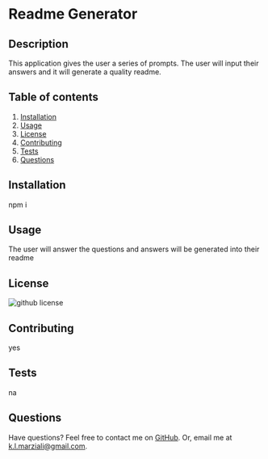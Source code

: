 # Readme Generator

## Description

This application gives the user a series of prompts. The user will input their answers and it will generate a quality readme.

## Table of contents

1. [Installation](#installation)
2. [Usage](#usage)
3. [License](#license)
4. [Contributing](#contributing)
5. [Tests](#tests)
6. [Questions](#questions)

## Installation

npm i

## Usage

The user will answer the questions and answers will be generated into their readme

## License

![github license](https://img.shields.io/badge/license-MIT-blue.svg)

## Contributing

yes

## Tests

na

## Questions

Have questions? Feel free to contact me on [GitHub](http://github.com/kmarzi). Or, email me at k.l.marziali@gmail.com.
